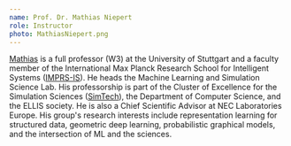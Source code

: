 ```yaml
---
name: Prof. Dr. Mathias Niepert
role: Instructor
photo: MathiasNiepert.png
---
```


<a href="http://matlog.net/" target="_blank">Mathias</a> is a full professor (W3) at the University of Stuttgart and a faculty member of the International Max Planck Research School for Intelligent Systems ([IMPRS-IS](https://imprs.is.mpg.de/)). He heads the Machine Learning and Simulation Science Lab. His professorship is part of the Cluster of Excellence for the Simulation Sciences ([SimTech](https://www.simtech.uni-stuttgart.de/)), the Department of Computer Science, and the ELLIS society. He is also a Chief Scientific Advisor at NEC Laboratories Europe. His group's research interests include representation learning for structured data, geometric deep learning, probabilistic graphical models, and the intersection of ML and the sciences.
